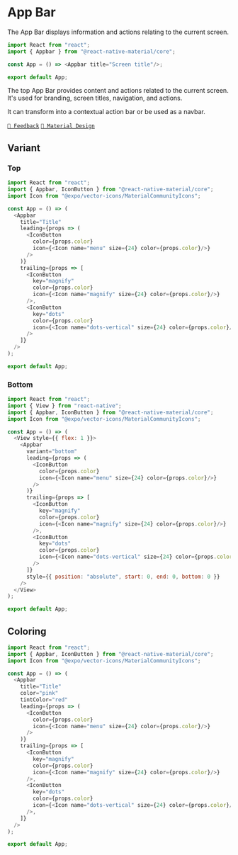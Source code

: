 # App Bar

The App Bar displays information and actions relating to the current screen.

```js with-preview
import React from "react";
import { Appbar } from "@react-native-material/core";

const App = () => <Appbar title="Screen title"/>;

export default App;
```

The top App Bar provides content and actions related to the current screen. It's used for branding, screen titles,
navigation, and actions.

It can transform into a contextual action bar or be used as a navbar.

[`💬 Feedback`](https://github.com/yamankatby/react-native-material/labels/component%3A%20Appbar)
[`🎨 Material Design`](https://material.io/components/app-bars-top)

## Variant

### Top

```js with-preview
import React from "react";
import { Appbar, IconButton } from "@react-native-material/core";
import Icon from "@expo/vector-icons/MaterialCommunityIcons";

const App = () => (
  <Appbar
    title="Title"
    leading={props => (
      <IconButton
        color={props.color}
        icon={<Icon name="menu" size={24} color={props.color}/>}
      />
    )}
    trailing={props => [
      <IconButton
        key="magnify"
        color={props.color}
        icon={<Icon name="magnify" size={24} color={props.color}/>}
      />,
      <IconButton
        key="dots"
        color={props.color}
        icon={<Icon name="dots-vertical" size={24} color={props.color}/>}
      />
    ]}
  />
);

export default App;
```

### Bottom

```js with-preview
import React from "react";
import { View } from "react-native";
import { Appbar, IconButton } from "@react-native-material/core";
import Icon from "@expo/vector-icons/MaterialCommunityIcons";

const App = () => (
  <View style={{ flex: 1 }}>
    <Appbar
      variant="bottom"
      leading={props => (
        <IconButton
          color={props.color}
          icon={<Icon name="menu" size={24} color={props.color}/>}
        />
      )}
      trailing={props => [
        <IconButton
          key="magnify"
          color={props.color}
          icon={<Icon name="magnify" size={24} color={props.color}/>}
        />,
        <IconButton
          key="dots"
          color={props.color}
          icon={<Icon name="dots-vertical" size={24} color={props.color}/>}
        />
      ]}
      style={{ position: "absolute", start: 0, end: 0, bottom: 0 }}
    />
  </View>
);

export default App;
```

## Coloring

```js with-preview
import React from "react";
import { Appbar, IconButton } from "@react-native-material/core";
import Icon from "@expo/vector-icons/MaterialCommunityIcons";

const App = () => (
  <Appbar
    title="Title"
    color="pink"
    tintColor="red"
    leading={props => (
      <IconButton
        color={props.color}
        icon={<Icon name="menu" size={24} color={props.color}/>}
      />
    )}
    trailing={props => [
      <IconButton
        key="magnify"
        color={props.color}
        icon={<Icon name="magnify" size={24} color={props.color}/>}
      />,
      <IconButton
        key="dots"
        color={props.color}
        icon={<Icon name="dots-vertical" size={24} color={props.color}/>}
      />,
    ]}
  />
);

export default App;
```
